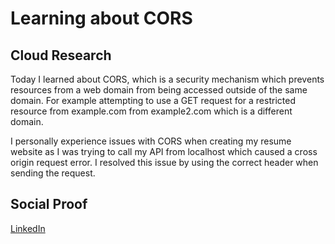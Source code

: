 # Learning about CORS

## Cloud Research

Today I learned about CORS, which is a security mechanism which prevents resources from a web domain from being accessed outside of the same domain. For example attempting to use a GET request for a restricted resource from example.com from example2.com which is a different domain. 

I personally experience issues with CORS when creating my resume website as I was trying to call my API from localhost which caused 
a cross origin request error. I resolved this issue by using the correct header when sending the request.

## Social Proof

[LinkedIn](https://www.linkedin.com/posts/rockyle98_100daysofcloud-awscloud-aws-activity-6815750038338252800-0NPV)